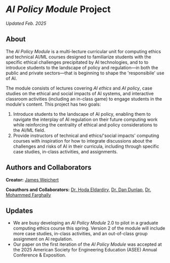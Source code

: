 # _AI Policy Module_ Project

_Updated Feb. 2025_

## About

The _AI Policy Module_ is a multi-lecture curricular unit for computing ethics and technical AI/ML courses designed to familiarize students with the specific ethical challenges precipitated by AI technologies, and to to introduce students to the landscape of policy and regulation—in both the public and private sectors—that is beginning to shape the 'responsibile' use of AI.

The module consists of lectures covering _AI ethics_ and _AI policy_, case studies on the ethical and social impacts of AI systems, and interactive classroom activities (including an in-class game) to engage students in the module's content. This project has two goals:

1. Introduce students to the landscape of AI policy, enabling them to navigate the interplay of AI regulation on their future computing work while reinforcing the centrality of ethical and policy considerations to the AI/ML field.
2. Provide instructors of technical and ethics/'social impacts' computing courses with inspiration for how to integrate discussions about the challenges and risks of AI in their curricula, including through specific case studies, in-class activities, and assignments. 

## Authors and Collaborators

**Creator:** [James Weichert](jpw.info)

**Coauthors and Collaborators:** [Dr. Hoda Eldardiry](https://people.cs.vt.edu/hdardiry/), [Dr. Dan Dunlap](https://website.cs.vt.edu/people/faculty/dan-dunlap.html), [Dr. Mohammed Farghally](https://sites.google.com/vt.edu/mfseddik)

## Updates

* We are busy developing an _AI Policy Module_ 2.0 to pilot in a graduate computing ethics course this spring. Version 2 of the module will include more case studies, in-class activities, and an out-of-class group assignment on AI regulation.
* Our paper on the first iteration of the _AI Policy Module_ was accepted at the 2025 American Society for Engineering Education (ASEE) Annual Conference & Exposition.
